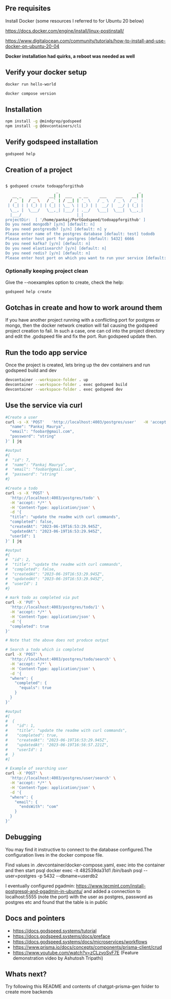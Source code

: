 ## Pre requisites
Install Docker (some resources I referred to for Ubuntu 20 below)

https://docs.docker.com/engine/install/linux-postinstall/

https://www.digitalocean.com/community/tutorials/how-to-install-and-use-docker-on-ubuntu-20-04

__Docker installation had quirks, a reboot was needed as well__


## Verify your docker setup
```bash
docker run hello-world

docker compose version
```

## Installation

```bash
npm install -g @mindgrep/godspeed
npm install -g @devcontainers/cli
```

## Verify godspeed installation
```bash
godspeed help
```

## Creation of a project 
```bash

$ godspeed create todoappforgithub
                      _                                   _ 
   __ _    ___     __| |  ___   _ __     ___    ___    __| |
  / _` |  / _ \   / _` | / __| | '_ \   / _ \  / _ \  / _` |
 | (_| | | (_) | | (_| | \__ \ | |_) | |  __/ |  __/ | (_| |
  \__, |  \___/   \__,_| |___/ | .__/   \___|  \___|  \__,_|
  |___/                        |_|                           
projectDir:  [ '/home/pankaj/PortGodspeed/todoappforgithub' ]
Do you need mongodb? [y/n] [default: n] 
Do you need postgresdb? [y/n] [default: n] y
Please enter name of the postgres database [default: test] tododb
Please enter host port for postgres [default: 5432] 6666
Do you need kafka? [y/n] [default: n] 
Do you need elastisearch? [y/n] [default: n] 
Do you need redis? [y/n] [default: n] 
Please enter host port on which you want to run your service [default: 3000] 6000

```

### Optionally keeping project clean

Give the --noexamples option to create, check the help:

```bash
godspeed help create

```

## Gotchas in create and how to work around them

If you have another project running with a conflicting port for postgres or mongo, then the docker network creation will fail causing the godspeed project creation to fail. In such a case, one can cd into the project directory and edit the .godspeed file and fix the port. Run godspeed update then.


## Run the todo app service

Once the project is created, lets bring up the dev containers and run godspeed build and dev

```bash
devcontainer --workspace-folder . up
devcontainer --workspace-folder . exec godspeed build
devcontainer --workspace-folder . exec godspeed dev
```

## Use the service via curl

```bash
#Create a user
curl -s -X 'POST'   'http://localhost:4003/postgres/user'   -H 'accept: */*'   -H 'Content-Type: application/json'   -d '{
  "name": "Pankaj Maurya",
  "email": "foobar@gmail.com",
  "password": "string"
}' | jq

#output
#{
#  "id": 7,
#  "name": "Pankaj Maurya",
#  "email": "foobar@gmail.com",
#  "password": "string"
#}

#Create a todo
curl -s -X 'POST' \
  'http://localhost:4003/postgres/todo' \
  -H 'accept: */*' \
  -H 'Content-Type: application/json' \
  -d '{
  "title": "update the readme with curl commands",
  "completed": false,
  "createdAt": "2023-06-19T16:53:29.945Z",
  "updatedAt": "2023-06-19T16:53:29.945Z",
  "userId": 1
}' | jq

#output
#{
#  "id": 2,
#  "title": "update the readme with curl commands",
#  "completed": false,
#  "createdAt": "2023-06-19T16:53:29.945Z",
#  "updatedAt": "2023-06-19T16:53:29.945Z",
#  "userId": 1
#}

# mark todo as completed via put
curl -X 'PUT' \
  'http://localhost:4003/postgres/todo/1' \
  -H 'accept: */*' \
  -H 'Content-Type: application/json' \
  -d '{
  "completed": true
}'

# Note that the above does not produce output

# Search a todo which is completed
curl -X 'POST' \
  'http://localhost:4003/postgres/todo/search' \
  -H 'accept: */*' \
  -H 'Content-Type: application/json' \
  -d '{
  "where": {
    "completed": {
      "equals": true
    }
  }
}'

#output
#[
#  {
#    "id": 1,
#    "title": "update the readme with curl commands",
#    "completed": true,
#    "createdAt": "2023-06-19T16:53:29.945Z",
#    "updatedAt": "2023-06-19T16:56:57.221Z",
#    "userId": 1
#  }
#]

# Example of searching user
curl -X 'POST' \
  'http://localhost:4003/postgres/user/search' \
  -H 'accept: */*' \
  -H 'Content-Type: application/json' \
  -d '{
  "where": {
    "email": {
      "endsWith": "com"
    }
  }
}'

```

## Debugging

You may find it instructive to connect to the database configured.The configuration lives in the docker compose file.

Find values in .devcontainer/docker-compose.yaml, exec into the container and then start psql
docker exec -it 482539da31d1 /bin/bash
psql --user=postgres -p 5432 --dbname=userdb2

I eventually configured pgadmin:
https://www.tecmint.com/install-postgresql-and-pgadmin-in-ubuntu/
and added a connection to localhost:5555 (note the port) with the user as postgres,  password as postgres etc and found that the table is in public


## Docs and pointers
- https://docs.godspeed.systems/tutorial
- https://docs.godspeed.systems/docs/preface
- https://docs.godspeed.systems/docs/microservices/workflows
- https://www.prisma.io/docs/concepts/components/prisma-client/crud
- https://www.youtube.com/watch?v=zCLzvoSvF7E (Feature demonstration video by Ashutosh Tripathi)

## Whats next? 
Try following this README and contents of chatgpt-prisma-gen folder to create more backends
